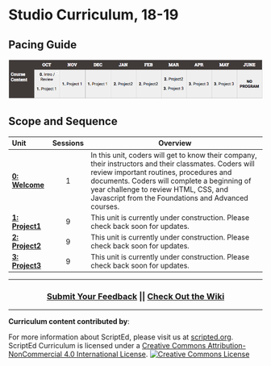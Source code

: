 # Studio Curriculum, 18-19

## Pacing Guide
![Imgur](studio-pacing-18-19.png)
## Scope and Sequence

| Unit  | Sessions | Overview|
|:-------|:-------:|------|
| [**0: Welcome**](units/unit0) | 1 | In this unit, coders will get to know their company, their instructors and their classmates.    Coders will review important routines, procedures and documents. Coders will complete a beginning of year challenge to review HTML, CSS, and Javascript from the Foundations and Advanced courses.|
| [**1: Project1**](units/) | 9 | This unit is currently under construction. Please check back soon for updates.|
| [**2: Project2**](units/) | 9 | This unit is currently under construction. Please check back soon for updates.|
| [**3: Project3**](units/) | 9 | This unit is currently under construction. Please check back soon for updates.|

----
<h3 align="center"><a href="https://docs.google.com/forms/d/e/1FAIpQLSeLpI-m6UKvIxk97F8R1iidFRaYXJ3dfcUuIjx2Pz0WMfO1SA/viewform">Submit Your Feedback</a> || <a href="https://github.com/ScriptEdcurriculum/curriculum18-19/wiki">Check Out the Wiki</a> </h3>

----
**Curriculum content contributed by**: 

For more information about ScriptEd, please visit us at [scripted.org](https://www.scripted.org). 
<br>
ScriptEd Curriculum is licensed under a <a rel="license" href="http://creativecommons.org/licenses/by-nc/4.0/">Creative Commons Attribution-NonCommercial 4.0 International License</a>. 
<a rel="license" href="http://creativecommons.org/licenses/by-nc/4.0/"><img alt="Creative Commons License" style="border-width:0" src="https://i.creativecommons.org/l/by-nc/4.0/88x31.png" /></a>
